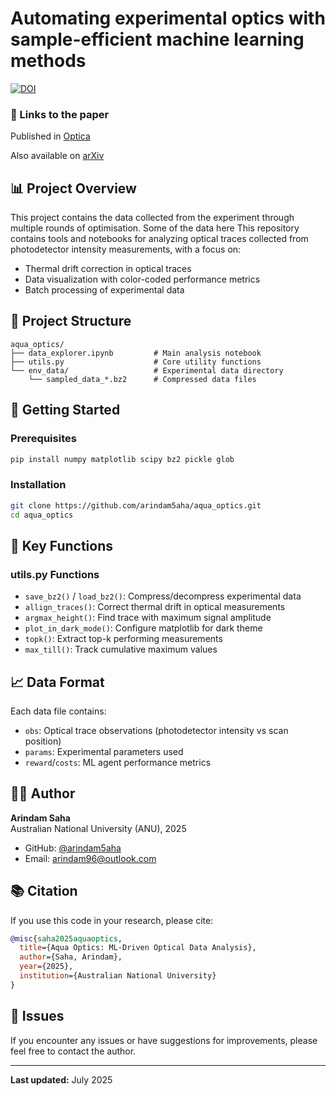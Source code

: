 # Automating experimental optics with sample-efficient machine learning methods
[![DOI](https://zenodo.org/badge/DOI/10.5281/zenodo.15800501.svg)](https://doi.org/10.5281/zenodo.15800501)

### 🔗 Links to the paper
Published in
[Optica](https://doi.org/10.1364/OPTICA.562734)

Also available on 
[arXiv](https://arxiv.org/abs/2503.14260)

## 📊 Project Overview
This project contains the data collected from the experiment through multiple rounds of optimisation. Some of the data here 
This repository contains tools and notebooks for analyzing optical traces collected from photodetector intensity measurements, with a focus on:

- Thermal drift correction in optical traces
- Data visualization with color-coded performance metrics
- Batch processing of experimental data


## 📁 Project Structure

```text
aqua_optics/
├── data_explorer.ipynb         # Main analysis notebook
├── utils.py                    # Core utility functions
└── env_data/                   # Experimental data directory
    └── sampled_data_*.bz2      # Compressed data files

```

## 🚀 Getting Started

### Prerequisites

```bash
pip install numpy matplotlib scipy bz2 pickle glob
```

### Installation

```bash
git clone https://github.com/arindam5aha/aqua_optics.git
cd aqua_optics
```

## 🔧 Key Functions

### utils.py Functions

- `save_bz2()` / `load_bz2()`: Compress/decompress experimental data
- `allign_traces()`: Correct thermal drift in optical measurements
- `argmax_height()`: Find trace with maximum signal amplitude
- `plot_in_dark_mode()`: Configure matplotlib for dark theme
- `topk()`: Extract top-k performing measurements
- `max_till()`: Track cumulative maximum values

## 📈 Data Format

Each data file contains:

- `obs`: Optical trace observations (photodetector intensity vs scan position)
- `params`: Experimental parameters used
- `reward`/`costs`: ML agent performance metrics


## 👨‍💻 Author

**Arindam Saha**  
Australian National University (ANU), 2025

- GitHub: [@arindam5aha](https://github.com/arindam5aha)
- Email: <arindam96@outlook.com>

## 📚 Citation

If you use this code in your research, please cite:

```bibtex
@misc{saha2025aquaoptics,
  title={Aqua Optics: ML-Driven Optical Data Analysis},
  author={Saha, Arindam},
  year={2025},
  institution={Australian National University}
}
```

## 🐛 Issues

If you encounter any issues or have suggestions for improvements, please feel free to contact the author.

---

**Last updated:** July 2025
